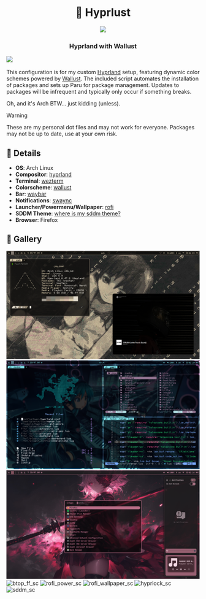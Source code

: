 <h1 align="center">💖 Hyprlust </h1>

<div align="center">
<img src="https://i.imgur.com/MXapNzU.png" height="auto" width="175"></img>
</div>

<h3 align="center"> Hyprland with Wallust</h4>

<img src="https://raw.githubusercontent.com/catppuccin/catppuccin/main/assets/palette/macchiato.png">

This configuration is for my custom [Hyprland](https://github.com/hyprwm/Hyprland) setup, featuring dynamic color schemes powered by [Wallust](https://codeberg.org/explosion-mental/wallust). The included script automates the installation of packages and sets up Paru for package management. Updates to packages will be infrequent and typically only occur if something breaks.

Oh, and it's Arch BTW... just kidding (unless).

> [!WARNING]
> These are my personal dot files and may not work for everyone. Packages may not be up to date, use at your own risk.

## 📝 Details

- **OS**: Arch Linux
- **Compositor**: [hyprland](https://github.com/hyprwm/Hyprland)
- **Terminal**: [wezterm](https://github.com/wez/wezterm)
- **Colorscheme**: [wallust](https://codeberg.org/explosion-mental/wallust)
- **Bar**: [waybar](https://github.com/Alexays/Waybar)
- **Notifications**: [swaync](https://github.com/ErikReider/SwayNotificationCenter)
- **Launcher/Powermenu/Wallpaper**: [rofi](https://github.com/lbonn/rofi)
- **SDDM Theme**: [where is my sddm theme?](https://github.com/stepanzubkov/where-is-my-sddm-theme)
- **Browser**: Firefox

## 📸 Gallery

![lain](screenshots/lain.png)
![terminal](screenshots/terminal.png)
![rofi_sway_sc](screenshots/rofi_sway_sc.png)
![btop_ff_sc](screenshots/btop_ff_sc.png)
![rofi_power_sc](screenshots/rofi_power_sc.png)
![rofi_wallpaper_sc](screenshots/rofi_wallpaper_sc.png)
![hyprlock_sc](screenshots/hyprlock_sc.png)
![sddm_sc](screenshots/sddm_sc.png)
